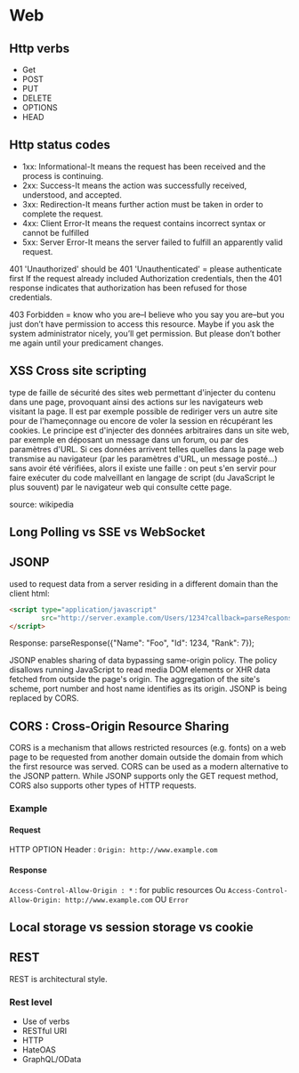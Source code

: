 # Web

## Http verbs

* Get
* POST
* PUT
* DELETE
* OPTIONS
* HEAD

## Http status codes

* 1xx: Informational-It means the request has been received and the process is continuing.
* 2xx: Success-It means the action was successfully received, understood, and accepted.
* 3xx: Redirection-It means further action must be taken in order to complete the request.
* 4xx: Client Error-It means the request contains incorrect syntax or cannot be fulfilled
* 5xx: Server Error-It means the server failed to fulfill an apparently valid request.

401 'Unauthorized' should be 401 'Unauthenticated' = please authenticate first
If the request already included Authorization credentials, then the 401 response indicates that authorization has been refused for those credentials.

403 Forbidden = know who you are–I believe who you say you are–but you just don’t have permission to access this resource. Maybe if you ask the system administrator nicely, you’ll get permission. But please don’t bother me again until your predicament changes.

## XSS Cross site scripting

type de faille de sécurité des sites web permettant d'injecter du contenu dans une page, provoquant ainsi des actions sur les navigateurs web visitant la page. Il est par exemple possible de rediriger vers un autre site pour de l'hameçonnage ou encore de voler la session en récupérant les cookies.
Le principe est d'injecter des données arbitraires dans un site web, par exemple en déposant un message dans un forum, ou par des paramètres d'URL. Si ces données arrivent telles quelles dans la page web transmise au navigateur (par les paramètres d'URL, un message posté…) sans avoir été vérifiées, alors il existe une faille : on peut s'en servir pour faire exécuter du code malveillant en langage de script (du JavaScript le plus souvent) par le navigateur web qui consulte cette page.

source: wikipedia

## Long Polling vs SSE vs WebSocket

## JSONP

used to request data from a server residing in a different domain than the client
html:

```html
<script type="application/javascript"
        src="http://server.example.com/Users/1234?callback=parseResponse">
</script>
```

Response:
parseResponse({"Name": "Foo", "Id": 1234, "Rank": 7});

JSONP enables sharing of data bypassing same-origin policy. The policy disallows running JavaScript to read media DOM elements or XHR data fetched from outside the page's origin. The aggregation of the site's scheme, port number and host name identifies as its origin. JSONP is being replaced by CORS.

## CORS : Cross-Origin Resource Sharing

CORS is a mechanism that allows restricted resources (e.g. fonts) on a web page to be requested from another domain outside the domain from which the first resource was served.
CORS can be used as a modern alternative to the JSONP pattern. While JSONP supports only the GET request method, CORS also supports other types of HTTP requests.

### Example

#### Request

HTTP OPTION
Header : `Origin: http://www.example.com`

#### Response

`Access-Control-Allow-Origin : *` : for public resources
Ou
`Access-Control-Allow-Origin: http://www.example.com`
OU
`Error`

## Local storage vs session storage vs cookie

## REST

REST is architectural style.

### Rest level

* Use of verbs
* RESTful URI
* HTTP
* HateOAS
* GraphQL/OData
